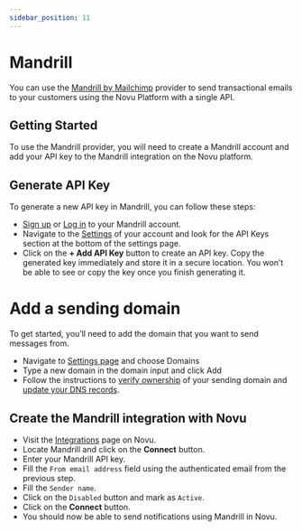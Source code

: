 ```yaml
---
sidebar_position: 11
---
```


# Mandrill

You can use the [Mandrill by Mailchimp](https://mandrillapp.com/) provider to send transactional emails to your customers using the Novu Platform with a single API.

## Getting Started

To use the Mandrill provider, you will need to create a Mandrill account and add your API key to the Mandrill integration on the Novu platform.

## Generate API Key

To generate a new API key in Mandrill, you can follow these steps:

- [Sign up](https://login.mailchimp.com/signup/) or [Log in](https://login.mailchimp.com/) to your Mandrill account.
- Navigate to the [Settings](https://mandrillapp.com/settings) of your account and look for the API Keys section at the bottom of the settings page.
- Click on the **+ Add API Key** button to create an API key. Copy the generated key immediately and store it in a secure location. You won’t be able to see or copy the key once you finish generating it.

# Add a sending domain

To get started, you’ll need to add the domain that you want to send messages from.

- Navigate to [Settings page](https://mandrillapp.com/settings/sending-domains) and choose Domains
- Type a new domain in the domain input and click Add
- Follow the instructions to [verify ownership](https://mailchimp.com/developer/transactional/docs/authentication-delivery/#authentication) of your sending domain and [update your DNS records](https://mailchimp.com/developer/transactional/docs/authentication-delivery/#configure-your-dns).

## Create the Mandrill integration with Novu

- Visit the [Integrations](https://web.novu.co/integrations) page on Novu.
- Locate Mandrill and click on the **Connect** button.
- Enter your Mandrill API key.
- Fill the `From email address` field using the authenticated email from the previous step.
- Fill the `Sender name`.
- Click on the `Disabled` button and mark as `Active`.
- Click on the **Connect** button.
- You should now be able to send notifications using Mandrill in Novu.
